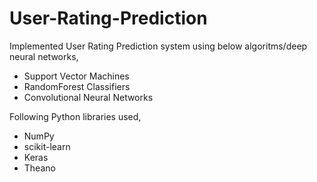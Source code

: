 # User-Rating-Prediction


Implemented User Rating Prediction system using below algoritms/deep neural networks,
- Support Vector Machines
- RandomForest Classifiers
- Convolutional Neural Networks

Following Python libraries used,
* NumPy
* scikit-learn
* Keras
* Theano
